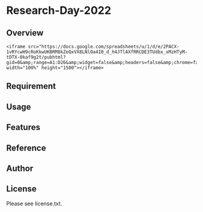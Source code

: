 # Research-Day-2022 

## Overview
	<iframe src="https://docs.google.com/spreadsheets/u/1/d/e/2PACX-1vRYcwH9cRoKkwUKBRM8kZeQxVX8LNlOa4I0_d_h4JTlAXfRRCDE3TUdbx_xMzHTyM-tDTX-0kaf9g2t/pubhtml?gid=0&amp;range=A1:D26&amp;widget=false&amp;headers=false&amp;chrome=false" width="100%" height="1500"></iframe>


## Requirement


## Usage


## Features


## Reference


## Author


## License

Please see license.txt.
